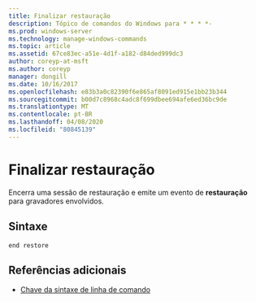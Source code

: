 ```yaml
---
title: Finalizar restauração
description: Tópico de comandos do Windows para * * * *-
ms.prod: windows-server
ms.technology: manage-windows-commands
ms.topic: article
ms.assetid: 67ce83ec-a51e-4d1f-a182-d84ded999dc3
author: coreyp-at-msft
ms.author: coreyp
manager: dongill
ms.date: 10/16/2017
ms.openlocfilehash: e83b3a0c82390f6e865af8091ed915e1bb23b344
ms.sourcegitcommit: b00d7c8968c4adc8f699dbee694afe6ed36bc9de
ms.translationtype: MT
ms.contentlocale: pt-BR
ms.lasthandoff: 04/08/2020
ms.locfileid: "80845139"
---
```

# <a name="end-restore"></a>Finalizar restauração



Encerra uma sessão de restauração e emite um evento de **restauração** para gravadores envolvidos.

## <a name="syntax"></a>Sintaxe

```
end restore
```

## <a name="additional-references"></a>Referências adicionais

- [Chave da sintaxe de linha de comando](command-line-syntax-key.md)